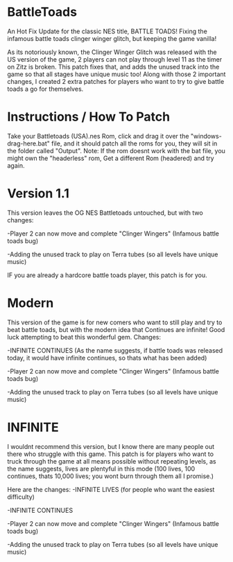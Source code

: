 # BattleToads
An Hot Fix Update for the classic NES title, BATTLE TOADS! Fixing the infamous battle toads clinger winger glitch, but keeping the game vanilla! 

As its notoriously known, the Clinger Winger Glitch was released with the US version of the game, 2 players can not play through level 11 as the timer on Zitz is broken.
This patch fixes that, and adds the unused track into the game so that all stages have unique music too! 
Along with those 2 important changes, I created 2 extra patches for players who want to try to give battle toads a go for themselves.

# Instructions / How To Patch
Take your Battletoads (USA).nes Rom, click and drag it over the "windows-drag-here.bat" file,
and it should patch all the roms for you, they will sit in the folder called "Output". 
Note: If the rom doesnt work with the bat file, 
you might own the "headerless" rom, Get a different Rom (headered) and try again. 

# Version 1.1
This version leaves the OG NES Battletoads untouched, but with two changes:

-Player 2 can now move and complete "Clinger Wingers" (Infamous battle toads bug) 

-Adding the unused track to play on Terra tubes (so all levels have unique music)

IF you are already a hardcore battle toads player, this patch is for you.
# Modern
This version of the game is for new comers who want to still play and try to beat battle toads, but with the modern idea that Continues are infinite! 
Good luck attempting to beat this wonderful gem. 
Changes:

-INFINITE CONTINUES (As the name suggests, 
if battle toads was released today, it would have infinite continues, so thats what has been added)

-Player 2 can now move and complete "Clinger Wingers" (Infamous battle toads bug) 

-Adding the unused track to play on Terra tubes (so all levels have unique music)
# INFINITE
I wouldnt recommend this version, but I know there are many people out there who struggle with this game. 
This patch is for players who want to truck through the game at all means possible without repeating levels, 
as the name suggests, lives are plentyful in this mode (100 lives, 100 continues, thats 10,000 lives; you wont burn through them all I promise.)

Here are the changes:
-INFINITE LIVES (for people who want the easiest difficulty)

-INFINITE CONTINUES 

-Player 2 can now move and complete "Clinger Wingers" (Infamous battle toads bug) 

-Adding the unused track to play on Terra tubes (so all levels have unique music)
